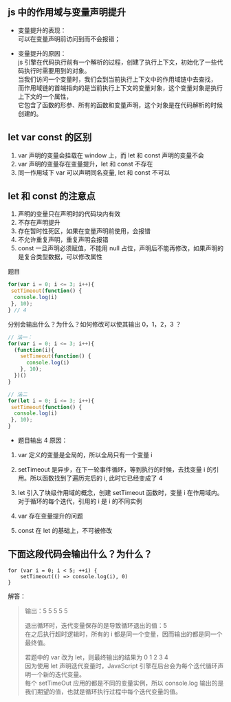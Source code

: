 ## js 中的作用域与变量声明提升   
- 变量提升的表现：    
   可以在变量声明前访问到而不会报错；    
      
- 变量提升的原因：   
   js 引擎在代码执行前有一个解析的过程，创建了执行上下文，初始化了一些代码执行时需要用到的对象。   
   当我们访问一个变量时，我们会到当前执行上下文中的作用域链中去查找，   
   而作用域链的首端指向的是当前执行上下文的变量对象，这个变量对象是执行上下文的一个属性，   
   它包含了函数的形参、所有的函数和变量声明，这个对象是在代码解析的时候创建的。


## let var const 的区别

1. var 声明的变量会挂载在 window 上，而 let 和 const 声明的变量不会
2. var 声明的变量存在变量提升，let 和 const 不存在
3. 同一作用域下 var 可以声明同名变量, let 和 const 不可以


## let 和 const 的注意点   
   
1. 声明的变量只在声明时的代码块内有效
2. 不存在声明提升
3. 存在暂时性死区，如果在变量声明前使用，会报错
4. 不允许重复声明，重复声明会报错
5. const 一旦声明必须赋值，不能用 null 占位，声明后不能再修改，如果声明的是复合类型数据，可以修改属性

题目
```js
for(var i = 0; i <= 3; i++){
 setTimeout(function() { 
  console.log(i) 
 }, 10);
} // 4
```
分别会输出什么？为什么？如何修改可以使其输出 0，1，2，3 ？
```js
// 法一：
for(var i = 0; i <= 3; i++){
  (function(i){
    setTimeout(function() { 
      console.log(i) 
    }, 10);
  })()
}

// 法二
for(let i = 0; i <= 3; i++){
 setTimeout(function() { 
  console.log(i) 
 }, 10);
}
```

- 题目输出 4 原因：
1. var 定义的变量是全局的，所以全局只有一个变量 i
2. setTimeout 是异步，在下一轮事件循环，等到执行的时候，去找变量 i 的引用。所以函数找到了遍历完后的 i, 此时它已经变成了 4


1. let 引入了块级作用域的概念，创建 setTimeout 函数时，变量 i 在作用域内。对于循环的每个迭代，引用的 i 是 i 的不同实例
2. var 存在变量提升的问题
3. const 在 let 的基础上，不可被修改 


## 下面这段代码会输出什么？为什么？
```
for (var i = 0; i < 5; ++i) { 
    setTimeout(() => console.log(i), 0) 
}
```

解答：
> 输出：5 5 5 5 5   
>   
> 退出循环时，迭代变量保存的是导致循环退出的值：5   
> 在之后执行超时逻辑时，所有的 i 都是同一个变量，因而输出的都是同一个最终值。   
>   
>   
> 若题中的 var 改为 let，则最终输出的结果为 0 1 2 3 4   
> 因为使用 let 声明迭代变量时，JavaScript 引擎在后台会为每个迭代循环声明一个新的迭代变量。   
> 每个 setTimeOut 应用的都是不同的变量实例，所以 console.log 输出的是我们期望的值，也就是循环执行过程中每个迭代变量的值。   